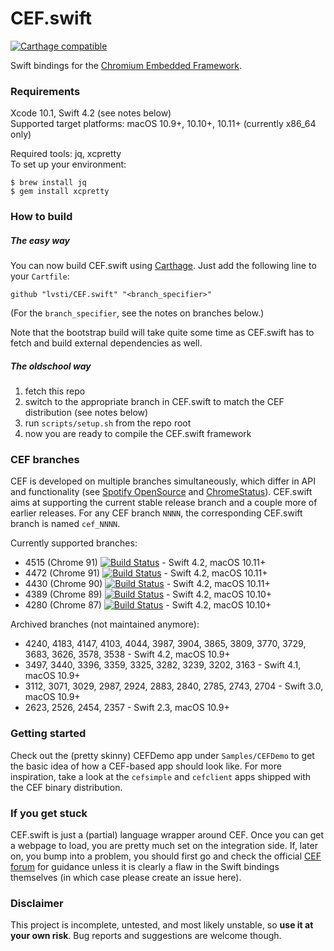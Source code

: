 # CEF.swift

[![Carthage compatible](https://img.shields.io/badge/Carthage-compatible-brightgreen.svg)](https://github.com/Carthage/Carthage)

Swift bindings for the [Chromium Embedded Framework](https://bitbucket.org/chromiumembedded/cef/).

### Requirements

Xcode 10.1, Swift 4.2 (see notes below)<br/>
Supported target platforms: macOS 10.9+, 10.10+, 10.11+ (currently x86_64 only)

Required tools: jq, xcpretty<br/>
To set up your environment:

```
$ brew install jq
$ gem install xcpretty
```

### How to build

##### The easy way

You can now build CEF.swift using [Carthage](https://github.com/Carthage/Carthage). Just add the following line to your `Cartfile`:

```
github "lvsti/CEF.swift" "<branch_specifier>"
```

(For the `branch_specifier`, see the notes on branches below.)

Note that the bootstrap build will take quite some time as CEF.swift has to fetch and build external dependencies as well.

##### The oldschool way

1. fetch this repo
2. switch to the appropriate branch in CEF.swift to match the CEF distribution (see notes below)
3. run `scripts/setup.sh` from the repo root
4. now you are ready to compile the CEF.swift framework

### CEF branches

CEF is developed on multiple branches simultaneously, which differ in API and functionality (see [Spotify OpenSource](https://cef-builds.spotifycdn.com/index.html) and [ChromeStatus](https://www.chromestatus.com/features)). CEF.swift aims at supporting the current stable release branch and a couple more of earlier releases. For any CEF branch `NNNN`, the corresponding CEF.swift branch is named `cef_NNNN`.

Currently supported branches: 

- 4515 (Chrome 91) [![Build Status](https://travis-ci.org/lvsti/CEF.swift.svg?branch=cef_4515)](https://app.travis-ci.com/github/lvsti/CEF.swift) - Swift 4.2, macOS 10.11+
- 4472 (Chrome 91) [![Build Status](https://travis-ci.org/lvsti/CEF.swift.svg?branch=cef_4472)](https://app.travis-ci.com/github/lvsti/CEF.swift) - Swift 4.2, macOS 10.11+
- 4430 (Chrome 90) [![Build Status](https://travis-ci.org/lvsti/CEF.swift.svg?branch=cef_4430)](https://app.travis-ci.com/github/lvsti/CEF.swift) - Swift 4.2, macOS 10.11+
- 4389 (Chrome 89) [![Build Status](https://travis-ci.org/lvsti/CEF.swift.svg?branch=cef_4389)](https://app.travis-ci.com/github/lvsti/CEF.swift) - Swift 4.2, macOS 10.10+
- 4280 (Chrome 87) [![Build Status](https://travis-ci.org/lvsti/CEF.swift.svg?branch=cef_4280)](https://app.travis-ci.com/github/lvsti/CEF.swift) - Swift 4.2, macOS 10.10+

Archived branches (not maintained anymore):

- 4240, 4183, 4147, 4103, 4044, 3987, 3904, 3865, 3809, 3770, 3729, 3683, 3626, 3578, 3538 - Swift 4.2, macOS 10.9+
- 3497, 3440, 3396, 3359, 3325, 3282, 3239, 3202, 3163 - Swift 4.1, macOS 10.9+
- 3112, 3071, 3029, 2987, 2924, 2883, 2840, 2785, 2743, 2704 - Swift 3.0, macOS 10.9+
- 2623, 2526, 2454, 2357 - Swift 2.3, macOS 10.9+

### Getting started

Check out the (pretty skinny) CEFDemo app under `Samples/CEFDemo` to get the basic idea of how a CEF-based app should look like. For more inspiration, take a look at the `cefsimple` and `cefclient` apps shipped with the CEF binary distribution.

### If you get stuck

CEF.swift is just a (partial) language wrapper around CEF. Once you can get a webpage to load, you are pretty much set on the integration side. If, later on, you bump into a problem, you should first go and check the official [CEF forum](https://magpcss.org/ceforum/) for guidance unless it is clearly a flaw in the Swift bindings themselves (in which case please create an issue here).

### Disclaimer

This project is incomplete, untested, and most likely unstable, so **use it at your own risk**. Bug reports and suggestions are welcome though.
